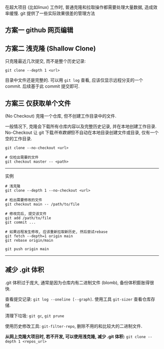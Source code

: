 在超大项目 (比如linux) 工作时, 普通克隆和拉取操作都需要处理大量数据, 造成效率缓慢. git 提供了一些实际效果很差的管理方法​

## 方案一 github 网页编辑

## 方案二 浅克隆 (Shallow Clone)

只克隆最近几次提交, 而不是整个历史记录:
```shell
git clone --depth 1 <url>
```

目录中文件还是完整的.  可以用 `git log` 查看, 应该仅显示远程分支的一个 commit. 后续基于此 commit 提交即可.

## 方案三 仅获取单个文件

(No Checkout) 克隆一个仓库, 但不创建工作目录中的文件. 

一般情况下, 克隆会下载所有仓库内容以及完整历史记录, 并在本地创建工作目录. No-Checkout 让 git 下载*所有数据*但不自动在本地目录创建文件或目录, 仅有一个空的工作目录.

```shell
git clone --no-checkout <url>

# 仅检出需要的文件
git checkout master -- <path>
```

***

实例

```shell
# 浅克隆
git clone --depth 1 --no-checkout <url>

# 检出需要修改的文件
git checkout main -- /path/to/file

# 修改完后, 提交该文件
git add /path/to/file
git commit ...

# 如果远程发生修改, 应该重新拉取新历史, 然后尝试rebase
git fetch --depth=1 origin main
git rebase origin/main

git push origin main
```

***

## 减少 .git 体积

.git 体积过于庞大, 通常是因为仓库内有二进制文件 (blomb), 备份体积膨胀得很快.

查看提交记录: `git log --oneline [--graph]`. 使用工具 `git-sizer` 查看仓库存储.

清理下垃圾: `git gc`, `git prune`

使用历史修改工具: `git-filter-repo`, 删除不用的和比较大的二进制文件.

**从网上克隆大项目时, 若不开发, 可以使用浅克隆, 减少 .git 体积:** `git clone --depth 1 <repos_url>`